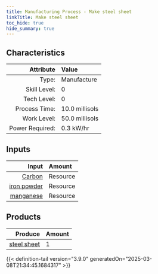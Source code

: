 ```yaml
---
title: Manufacturing Process - Make steel sheet
linkTitle: Make steel sheet
toc_hide: true
hide_summary: true
---
```

<!-- This is generated by the MarsSim HelpGenertor, do not edit. -->


## Characteristics

| Attribute      | Value |
|--------:|:------|
|Type:|Manufacture|
|Skill Level:|0|
|Tech Level:|0|
|Process Time:|10.0 millisols|
|Work Level:|50.0 millisols|
|Power Required:|0.3 kW/hr|

## Inputs

| Input      | Amount |
|--------:|:------|
|[Carbon](/docs/definitions/resource/carbon)|Resource|0.1 kg|
|[iron powder](/docs/definitions/resource/iron-powder)|Resource|7.7 kg|
|[manganese](/docs/definitions/resource/manganese)|Resource|0.1 kg|

## Products


| Produce      | Amount |
|--------:|:------|
|[steel sheet](/docs/definitions/part/steel-sheet)|1|



{{< definition-tail version="3.9.0" generatedOn="2025-03-08T21:34:45.1684317" >}}



